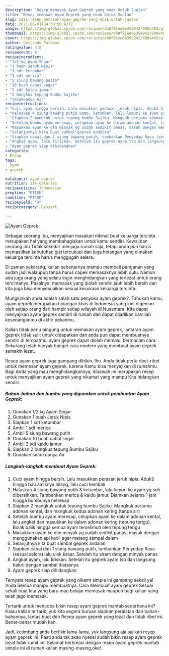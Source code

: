 ```yaml
---
description: "Resep memasak Ayam Geprek yang enak Untuk Jualan"
title: "Resep memasak Ayam Geprek yang enak Untuk Jualan"
slug: 1221-resep-memasak-ayam-geprek-yang-enak-untuk-jualan
date: 2021-06-01T04:30:50.427Z
image: https://img-global.cpcdn.com/recipes/db0f91ee0635e942/680x482cq70/ayam-geprek-foto-resep-utama.jpg
thumbnail: https://img-global.cpcdn.com/recipes/db0f91ee0635e942/680x482cq70/ayam-geprek-foto-resep-utama.jpg
cover: https://img-global.cpcdn.com/recipes/db0f91ee0635e942/680x482cq70/ayam-geprek-foto-resep-utama.jpg
author: Gertrude Parsons
ratingvalue: 4.8
reviewcount: 9
recipeingredient:
- "1/2 kg Ayam Segar"
- "1 buah Jeruk Nipis"
- "1 sdt ketumbar"
- "1 sdt merica"
- "5 siung bawang putih"
- "10 buah cabai segar"
- "2 sdt kaldu jamur"
- "2 bungkus tepung Bumbu Sajiku"
- "secukupnya Air"
recipeinstructions:
- "Cuci ayam hingga bersih. Lalu masukkan perasan jeruk nipis. Aduk2 hingga bau amisnya hilang, lalu cuci kembali"
- "Haluskan 4 siung bawang putih &amp; ketumbar, lalu lumuri ke ayam yg sdh dibersihkan. Tambahkan merica &amp; kaldu jamur. Diamkan selama 1 jam hingga bumbunya meresap"
- "Siapkan 2 mangkuk untuk tepung bumbu Sajiku. Mangkuk pertama adonan kental, dan mangkuk kedua adonan kering (tanpa air)"
- "Setelah bumbu ayam meresap, celupkan ayam ke dalam adonan kental, lalu angkat dan masukkan ke dalam adonan kering (tepung terigu). Bolak balik hingga semua ayam terselimuti oleh tepung terigu"
- "Masukkan ayam ke dlm minyak yg sudah sedikit panas, masak dengan menggunakan api kecil agar matang sampai dalam"
- "Selanjutnya kita buat sambal geprek andalan"
- "Siapkan cabai dan 1 siung bawang putih, tambahkan Penyedap Rasa (sesuai selera) lalu ulek kasar. Setelah itu siram dengan minyak panas"
- "Angkat ayam, lalu tiriskan. Setelah itu geprek ayam tsb dan langsung baluri dengan sambal diatasnya"
- "Ayam geprek siap dihidangkan"
categories:
- Resep
tags:
- ayam
- geprek

katakunci: ayam geprek 
nutrition: 114 calories
recipecuisine: Indonesian
preptime: "PT15M"
cooktime: "PT45M"
recipeyield: "4"
recipecategory: Dessert

---
```



![Ayam Geprek](https://img-global.cpcdn.com/recipes/db0f91ee0635e942/680x482cq70/ayam-geprek-foto-resep-utama.jpg)

Sebagai seorang ibu, menyajikan masakan nikmat buat keluarga tercinta merupakan hal yang membahagiakan untuk kamu sendiri. Kewajiban seorang ibu Tidak sekedar menjaga rumah saja, tetapi anda pun harus memastikan kebutuhan gizi tercukupi dan juga hidangan yang dimakan keluarga tercinta harus menggugah selera.

Di zaman  sekarang, kalian sebenarnya mampu membeli panganan yang sudah jadi walaupun tanpa harus capek memasaknya lebih dulu. Namun ada juga orang yang selalu ingin menghidangkan yang terlezat untuk orang tercintanya. Pasalnya, memasak yang diolah sendiri jauh lebih bersih dan kita juga bisa menyesuaikan sesuai kesukaan keluarga tercinta. 



Mungkinkah anda adalah salah satu penyuka ayam geprek?. Tahukah kamu, ayam geprek merupakan hidangan khas di Indonesia yang kini digemari oleh setiap orang dari hampir setiap wilayah di Nusantara. Kita dapat menyajikan ayam geprek sendiri di rumah dan dapat dijadikan camilan kesenanganmu di akhir pekanmu.

Kalian tidak perlu bingung untuk memakan ayam geprek, lantaran ayam geprek tidak sulit untuk didapatkan dan anda pun dapat membuatnya sendiri di tempatmu. ayam geprek dapat diolah memalui bermacam cara. Sekarang telah banyak banget cara modern yang membuat ayam geprek semakin lezat.

Resep ayam geprek juga gampang dibikin, lho. Anda tidak perlu ribet-ribet untuk memesan ayam geprek, karena Kamu bisa menyajikan di rumahmu. Bagi Anda yang mau menghidangkannya, dibawah ini merupakan resep untuk menyajikan ayam geprek yang nikamat yang mampu Kita hidangkan sendiri.

<!--inarticleads1-->

##### Bahan-bahan dan bumbu yang digunakan untuk pembuatan Ayam Geprek:

1. Gunakan 1/2 kg Ayam Segar
1. Gunakan 1 buah Jeruk Nipis
1. Siapkan 1 sdt ketumbar
1. Ambil 1 sdt merica
1. Ambil 5 siung bawang putih
1. Gunakan 10 buah cabai segar
1. Ambil 2 sdt kaldu jamur
1. Siapkan 2 bungkus tepung Bumbu Sajiku
1. Gunakan secukupnya Air




<!--inarticleads2-->

##### Langkah-langkah membuat Ayam Geprek:

1. Cuci ayam hingga bersih. Lalu masukkan perasan jeruk nipis. Aduk2 hingga bau amisnya hilang, lalu cuci kembali
1. Haluskan 4 siung bawang putih &amp; ketumbar, lalu lumuri ke ayam yg sdh dibersihkan. Tambahkan merica &amp; kaldu jamur. Diamkan selama 1 jam hingga bumbunya meresap
1. Siapkan 2 mangkuk untuk tepung bumbu Sajiku. Mangkuk pertama adonan kental, dan mangkuk kedua adonan kering (tanpa air)
1. Setelah bumbu ayam meresap, celupkan ayam ke dalam adonan kental, lalu angkat dan masukkan ke dalam adonan kering (tepung terigu). Bolak balik hingga semua ayam terselimuti oleh tepung terigu
1. Masukkan ayam ke dlm minyak yg sudah sedikit panas, masak dengan menggunakan api kecil agar matang sampai dalam
1. Selanjutnya kita buat sambal geprek andalan
1. Siapkan cabai dan 1 siung bawang putih, tambahkan Penyedap Rasa (sesuai selera) lalu ulek kasar. Setelah itu siram dengan minyak panas
1. Angkat ayam, lalu tiriskan. Setelah itu geprek ayam tsb dan langsung baluri dengan sambal diatasnya
1. Ayam geprek siap dihidangkan




Ternyata resep ayam geprek yang nikamt simple ini gampang sekali ya! Anda Semua mampu membuatnya. Cara Membuat ayam geprek Sesuai sekali buat kita yang baru mau belajar memasak maupun bagi kalian yang telah jago memasak.

Tertarik untuk mencoba bikin resep ayam geprek mantab sederhana ini? Kalau kalian tertarik, yuk kita segera buruan siapkan peralatan dan bahan-bahannya, lantas buat deh Resep ayam geprek yang lezat dan tidak ribet ini. Benar-benar mudah kan. 

Jadi, ketimbang anda berfikir lama-lama, yuk langsung aja sajikan resep ayam geprek ini. Pasti anda tak akan nyesel sudah bikin resep ayam geprek lezat tidak rumit ini! Selamat berkreasi dengan resep ayam geprek mantab simple ini di rumah kalian masing-masing,oke!.

